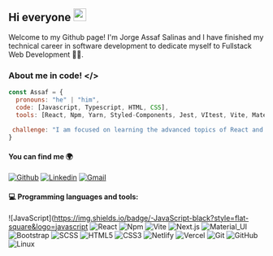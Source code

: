 ## Hi everyone <img width="25px" height="25px" src="https://c.tenor.com/nebZyl8oN7IAAAAi/wave-hello.gifg">
Welcome to my Github page! I'm Jorge Assaf Salinas and I have finished my technical career in software development to dedicate myself to Fullstack Web Development  👨‍💻.
### About me in code! </>

```javascript
const Assaf = {
  pronouns: "he" | "him",
  code: [Javascript, Typescript, HTML, CSS],
  tools: [React, Npm, Yarn, Styled-Components, Jest, VItest, Vite, Material-Ui, Git, Github],
 
 challenge: "I am focused on learning the advanced topics of React and Typescript."
}
```
#### You can find me 🌍
[![Github](https://img.shields.io/badge/-Github-000?style=flat&logo=Github&logoColor=white)](https://github.com/JorgeAssaf)
[![Linkedin](https://img.shields.io/badge/-LinkedIn-blue?style=flat&logo=Linkedin&logoColor=white)](https://www.linkedin.com/in/jorge-enrique-assaf-4bba17215/)
[![Gmail](https://img.shields.io/badge/-Gmail-c14438?style=flat&logo=Gmail&logoColor=white)](mailto:jorgeassaf160@gmail.com)

#### :computer: Programming languages and tools: 
  
![JavaScript](https://img.shields.io/badge/-JavaScript-black?style=flat-square&logo=javascript
![React](https://img.shields.io/badge/-React-black?style=flat-square&logo=react)
![Npm](https://img.shields.io/badge/-Npm-black?style=flat-square&logo=Npm)
![Vite](https://img.shields.io/badge/-Vite-black?style=flat-square&logo=Vite)
![Next.js](https://img.shields.io/badge/-Next-black?style=flat-square&logo=Next.js)
![Material_UI](https://img.shields.io/badge/-Material_UI-black?style=flat-square&logo=material-ui)
![Bootstrap](https://img.shields.io/badge/-Bootstrap-black?style=flat-square&logo=bootstrap)
![SCSS](https://img.shields.io/badge/-SCSS-black?style=flat-square&logo=SASS)
![HTML5](https://img.shields.io/badge/-HTML5-black?style=flat-square&logo=html5&logoColor=white)
![CSS3](https://img.shields.io/badge/-CSS3-black?style=flat-square&logo=css3)
![Netlify](https://img.shields.io/badge/-Netlify-black?style=flat-square&logo=netlify)
![Vercel](https://img.shields.io/badge/-Vercel-black?style=flat-square&logo=vercel)
![Git](https://img.shields.io/badge/-Git-black?style=flat-square&logo=git)
![GitHub](https://img.shields.io/badge/-GitHub-black?style=flat-square&logo=github)
![Linux](https://img.shields.io/badge/-Linux-black?style=flat-square&logo=Linux)
